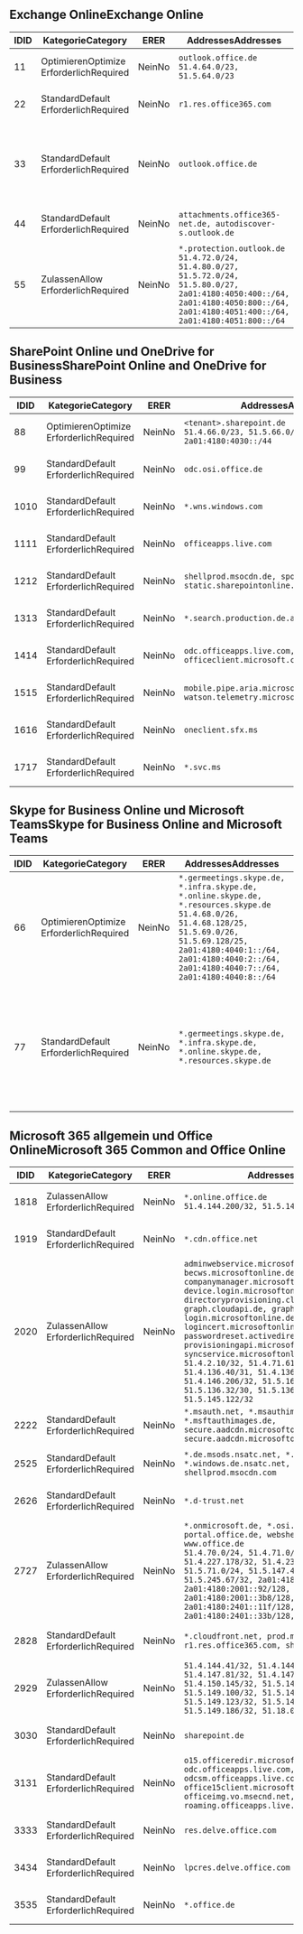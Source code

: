 <!--THIS FILE IS AUTOMATICALLY GENERATED. MANUAL CHANGES WILL BE OVERWRITTEN.-->
<!--Please contact the Office 365 Endpoints team with any questions.-->
<!--Germany endpoints version 2020070800-->
<!--File generated 2020-07-08 17:01:09.7820-->

## <a name="exchange-online"></a><span data-ttu-id="47d0e-101">Exchange Online</span><span class="sxs-lookup"><span data-stu-id="47d0e-101">Exchange Online</span></span>

<span data-ttu-id="47d0e-102">ID</span><span class="sxs-lookup"><span data-stu-id="47d0e-102">ID</span></span> | <span data-ttu-id="47d0e-103">Kategorie</span><span class="sxs-lookup"><span data-stu-id="47d0e-103">Category</span></span> | <span data-ttu-id="47d0e-104">ER</span><span class="sxs-lookup"><span data-stu-id="47d0e-104">ER</span></span> | <span data-ttu-id="47d0e-105">Addresses</span><span class="sxs-lookup"><span data-stu-id="47d0e-105">Addresses</span></span> | <span data-ttu-id="47d0e-106">Ports</span><span class="sxs-lookup"><span data-stu-id="47d0e-106">Ports</span></span>
-- | -------------------- | -- | ----------------------------------------------------------------------------------------------------------------------------------------------------------------------------------------- | -------------------------------
<span data-ttu-id="47d0e-107">1</span><span class="sxs-lookup"><span data-stu-id="47d0e-107">1</span></span> | <span data-ttu-id="47d0e-108">Optimieren</span><span class="sxs-lookup"><span data-stu-id="47d0e-108">Optimize</span></span><BR><span data-ttu-id="47d0e-109">Erforderlich</span><span class="sxs-lookup"><span data-stu-id="47d0e-109">Required</span></span> | <span data-ttu-id="47d0e-110">Nein</span><span class="sxs-lookup"><span data-stu-id="47d0e-110">No</span></span> | `outlook.office.de`<BR>`51.4.64.0/23, 51.5.64.0/23` | <span data-ttu-id="47d0e-111">**TCP:** 443, 80</span><span class="sxs-lookup"><span data-stu-id="47d0e-111">**TCP:** 443, 80</span></span>
<span data-ttu-id="47d0e-112">2</span><span class="sxs-lookup"><span data-stu-id="47d0e-112">2</span></span> | <span data-ttu-id="47d0e-113">Standard</span><span class="sxs-lookup"><span data-stu-id="47d0e-113">Default</span></span><BR><span data-ttu-id="47d0e-114">Erforderlich</span><span class="sxs-lookup"><span data-stu-id="47d0e-114">Required</span></span> | <span data-ttu-id="47d0e-115">Nein</span><span class="sxs-lookup"><span data-stu-id="47d0e-115">No</span></span> | `r1.res.office365.com` | <span data-ttu-id="47d0e-116">**TCP:** 443, 80</span><span class="sxs-lookup"><span data-stu-id="47d0e-116">**TCP:** 443, 80</span></span>
<span data-ttu-id="47d0e-117">3</span><span class="sxs-lookup"><span data-stu-id="47d0e-117">3</span></span> | <span data-ttu-id="47d0e-118">Standard</span><span class="sxs-lookup"><span data-stu-id="47d0e-118">Default</span></span><BR><span data-ttu-id="47d0e-119">Erforderlich</span><span class="sxs-lookup"><span data-stu-id="47d0e-119">Required</span></span> | <span data-ttu-id="47d0e-120">Nein</span><span class="sxs-lookup"><span data-stu-id="47d0e-120">No</span></span> | `outlook.office.de` | <span data-ttu-id="47d0e-121">**TCP:** 143, 25, 587, 993, 995</span><span class="sxs-lookup"><span data-stu-id="47d0e-121">**TCP:** 143, 25, 587, 993, 995</span></span>
<span data-ttu-id="47d0e-122">4</span><span class="sxs-lookup"><span data-stu-id="47d0e-122">4</span></span> | <span data-ttu-id="47d0e-123">Standard</span><span class="sxs-lookup"><span data-stu-id="47d0e-123">Default</span></span><BR><span data-ttu-id="47d0e-124">Erforderlich</span><span class="sxs-lookup"><span data-stu-id="47d0e-124">Required</span></span> | <span data-ttu-id="47d0e-125">Nein</span><span class="sxs-lookup"><span data-stu-id="47d0e-125">No</span></span> | `attachments.office365-net.de, autodiscover-s.outlook.de` | <span data-ttu-id="47d0e-126">**TCP:** 443, 80</span><span class="sxs-lookup"><span data-stu-id="47d0e-126">**TCP:** 443, 80</span></span>
<span data-ttu-id="47d0e-127">5</span><span class="sxs-lookup"><span data-stu-id="47d0e-127">5</span></span> | <span data-ttu-id="47d0e-128">Zulassen</span><span class="sxs-lookup"><span data-stu-id="47d0e-128">Allow</span></span><BR><span data-ttu-id="47d0e-129">Erforderlich</span><span class="sxs-lookup"><span data-stu-id="47d0e-129">Required</span></span> | <span data-ttu-id="47d0e-130">Nein</span><span class="sxs-lookup"><span data-stu-id="47d0e-130">No</span></span> | `*.protection.outlook.de`<BR>`51.4.72.0/24, 51.4.80.0/27, 51.5.72.0/24, 51.5.80.0/27, 2a01:4180:4050:400::/64, 2a01:4180:4050:800::/64, 2a01:4180:4051:400::/64, 2a01:4180:4051:800::/64` | <span data-ttu-id="47d0e-131">**TCP:** 25, 443</span><span class="sxs-lookup"><span data-stu-id="47d0e-131">**TCP:** 25, 443</span></span>

## <a name="sharepoint-online-and-onedrive-for-business"></a><span data-ttu-id="47d0e-132">SharePoint Online und OneDrive for Business</span><span class="sxs-lookup"><span data-stu-id="47d0e-132">SharePoint Online and OneDrive for Business</span></span>

<span data-ttu-id="47d0e-133">ID</span><span class="sxs-lookup"><span data-stu-id="47d0e-133">ID</span></span> | <span data-ttu-id="47d0e-134">Kategorie</span><span class="sxs-lookup"><span data-stu-id="47d0e-134">Category</span></span> | <span data-ttu-id="47d0e-135">ER</span><span class="sxs-lookup"><span data-stu-id="47d0e-135">ER</span></span> | <span data-ttu-id="47d0e-136">Addresses</span><span class="sxs-lookup"><span data-stu-id="47d0e-136">Addresses</span></span> | <span data-ttu-id="47d0e-137">Ports</span><span class="sxs-lookup"><span data-stu-id="47d0e-137">Ports</span></span>
-- | -------------------- | -- | ------------------------------------------------------------------------------ | ----------------
<span data-ttu-id="47d0e-138">8</span><span class="sxs-lookup"><span data-stu-id="47d0e-138">8</span></span> | <span data-ttu-id="47d0e-139">Optimieren</span><span class="sxs-lookup"><span data-stu-id="47d0e-139">Optimize</span></span><BR><span data-ttu-id="47d0e-140">Erforderlich</span><span class="sxs-lookup"><span data-stu-id="47d0e-140">Required</span></span> | <span data-ttu-id="47d0e-141">Nein</span><span class="sxs-lookup"><span data-stu-id="47d0e-141">No</span></span> | `<tenant>.sharepoint.de`<BR>`51.4.66.0/23, 51.5.66.0/23, 2a01:4180:4030::/44` | <span data-ttu-id="47d0e-142">**TCP:** 443, 80</span><span class="sxs-lookup"><span data-stu-id="47d0e-142">**TCP:** 443, 80</span></span>
<span data-ttu-id="47d0e-143">9</span><span class="sxs-lookup"><span data-stu-id="47d0e-143">9</span></span> | <span data-ttu-id="47d0e-144">Standard</span><span class="sxs-lookup"><span data-stu-id="47d0e-144">Default</span></span><BR><span data-ttu-id="47d0e-145">Erforderlich</span><span class="sxs-lookup"><span data-stu-id="47d0e-145">Required</span></span> | <span data-ttu-id="47d0e-146">Nein</span><span class="sxs-lookup"><span data-stu-id="47d0e-146">No</span></span> | `odc.osi.office.de` | <span data-ttu-id="47d0e-147">**TCP:** 443, 80</span><span class="sxs-lookup"><span data-stu-id="47d0e-147">**TCP:** 443, 80</span></span>
<span data-ttu-id="47d0e-148">10</span><span class="sxs-lookup"><span data-stu-id="47d0e-148">10</span></span> | <span data-ttu-id="47d0e-149">Standard</span><span class="sxs-lookup"><span data-stu-id="47d0e-149">Default</span></span><BR><span data-ttu-id="47d0e-150">Erforderlich</span><span class="sxs-lookup"><span data-stu-id="47d0e-150">Required</span></span> | <span data-ttu-id="47d0e-151">Nein</span><span class="sxs-lookup"><span data-stu-id="47d0e-151">No</span></span> | `*.wns.windows.com` | <span data-ttu-id="47d0e-152">**TCP:** 443, 80</span><span class="sxs-lookup"><span data-stu-id="47d0e-152">**TCP:** 443, 80</span></span>
<span data-ttu-id="47d0e-153">11</span><span class="sxs-lookup"><span data-stu-id="47d0e-153">11</span></span> | <span data-ttu-id="47d0e-154">Standard</span><span class="sxs-lookup"><span data-stu-id="47d0e-154">Default</span></span><BR><span data-ttu-id="47d0e-155">Erforderlich</span><span class="sxs-lookup"><span data-stu-id="47d0e-155">Required</span></span> | <span data-ttu-id="47d0e-156">Nein</span><span class="sxs-lookup"><span data-stu-id="47d0e-156">No</span></span> | `officeapps.live.com` | <span data-ttu-id="47d0e-157">**TCP:** 443, 80</span><span class="sxs-lookup"><span data-stu-id="47d0e-157">**TCP:** 443, 80</span></span>
<span data-ttu-id="47d0e-158">12</span><span class="sxs-lookup"><span data-stu-id="47d0e-158">12</span></span> | <span data-ttu-id="47d0e-159">Standard</span><span class="sxs-lookup"><span data-stu-id="47d0e-159">Default</span></span><BR><span data-ttu-id="47d0e-160">Erforderlich</span><span class="sxs-lookup"><span data-stu-id="47d0e-160">Required</span></span> | <span data-ttu-id="47d0e-161">Nein</span><span class="sxs-lookup"><span data-stu-id="47d0e-161">No</span></span> | `shellprod.msocdn.de, spoprod-a.akamaihd.net, static.sharepointonline.com` | <span data-ttu-id="47d0e-162">**TCP:** 443, 80</span><span class="sxs-lookup"><span data-stu-id="47d0e-162">**TCP:** 443, 80</span></span>
<span data-ttu-id="47d0e-163">13</span><span class="sxs-lookup"><span data-stu-id="47d0e-163">13</span></span> | <span data-ttu-id="47d0e-164">Standard</span><span class="sxs-lookup"><span data-stu-id="47d0e-164">Default</span></span><BR><span data-ttu-id="47d0e-165">Erforderlich</span><span class="sxs-lookup"><span data-stu-id="47d0e-165">Required</span></span> | <span data-ttu-id="47d0e-166">Nein</span><span class="sxs-lookup"><span data-stu-id="47d0e-166">No</span></span> | `*.search.production.de.azuretrafficmanager.de` | <span data-ttu-id="47d0e-167">**TCP:** 443</span><span class="sxs-lookup"><span data-stu-id="47d0e-167">**TCP:** 443</span></span>
<span data-ttu-id="47d0e-168">14</span><span class="sxs-lookup"><span data-stu-id="47d0e-168">14</span></span> | <span data-ttu-id="47d0e-169">Standard</span><span class="sxs-lookup"><span data-stu-id="47d0e-169">Default</span></span><BR><span data-ttu-id="47d0e-170">Erforderlich</span><span class="sxs-lookup"><span data-stu-id="47d0e-170">Required</span></span> | <span data-ttu-id="47d0e-171">Nein</span><span class="sxs-lookup"><span data-stu-id="47d0e-171">No</span></span> | `odc.officeapps.live.com, officeclient.microsoft.com` | <span data-ttu-id="47d0e-172">**TCP:** 443, 80</span><span class="sxs-lookup"><span data-stu-id="47d0e-172">**TCP:** 443, 80</span></span>
<span data-ttu-id="47d0e-173">15</span><span class="sxs-lookup"><span data-stu-id="47d0e-173">15</span></span> | <span data-ttu-id="47d0e-174">Standard</span><span class="sxs-lookup"><span data-stu-id="47d0e-174">Default</span></span><BR><span data-ttu-id="47d0e-175">Erforderlich</span><span class="sxs-lookup"><span data-stu-id="47d0e-175">Required</span></span> | <span data-ttu-id="47d0e-176">Nein</span><span class="sxs-lookup"><span data-stu-id="47d0e-176">No</span></span> | `mobile.pipe.aria.microsoft.com, ssw.live.com, watson.telemetry.microsoft.com` | <span data-ttu-id="47d0e-177">**TCP:** 443, 80</span><span class="sxs-lookup"><span data-stu-id="47d0e-177">**TCP:** 443, 80</span></span>
<span data-ttu-id="47d0e-178">16</span><span class="sxs-lookup"><span data-stu-id="47d0e-178">16</span></span> | <span data-ttu-id="47d0e-179">Standard</span><span class="sxs-lookup"><span data-stu-id="47d0e-179">Default</span></span><BR><span data-ttu-id="47d0e-180">Erforderlich</span><span class="sxs-lookup"><span data-stu-id="47d0e-180">Required</span></span> | <span data-ttu-id="47d0e-181">Nein</span><span class="sxs-lookup"><span data-stu-id="47d0e-181">No</span></span> | `oneclient.sfx.ms` | <span data-ttu-id="47d0e-182">**TCP:** 443, 80</span><span class="sxs-lookup"><span data-stu-id="47d0e-182">**TCP:** 443, 80</span></span>
<span data-ttu-id="47d0e-183">17</span><span class="sxs-lookup"><span data-stu-id="47d0e-183">17</span></span> | <span data-ttu-id="47d0e-184">Standard</span><span class="sxs-lookup"><span data-stu-id="47d0e-184">Default</span></span><BR><span data-ttu-id="47d0e-185">Erforderlich</span><span class="sxs-lookup"><span data-stu-id="47d0e-185">Required</span></span> | <span data-ttu-id="47d0e-186">Nein</span><span class="sxs-lookup"><span data-stu-id="47d0e-186">No</span></span> | `*.svc.ms` | <span data-ttu-id="47d0e-187">**TCP:** 443, 80</span><span class="sxs-lookup"><span data-stu-id="47d0e-187">**TCP:** 443, 80</span></span>

## <a name="skype-for-business-online-and-microsoft-teams"></a><span data-ttu-id="47d0e-188">Skype for Business Online und Microsoft Teams</span><span class="sxs-lookup"><span data-stu-id="47d0e-188">Skype for Business Online and Microsoft Teams</span></span>

<span data-ttu-id="47d0e-189">ID</span><span class="sxs-lookup"><span data-stu-id="47d0e-189">ID</span></span> | <span data-ttu-id="47d0e-190">Kategorie</span><span class="sxs-lookup"><span data-stu-id="47d0e-190">Category</span></span> | <span data-ttu-id="47d0e-191">ER</span><span class="sxs-lookup"><span data-stu-id="47d0e-191">ER</span></span> | <span data-ttu-id="47d0e-192">Addresses</span><span class="sxs-lookup"><span data-stu-id="47d0e-192">Addresses</span></span> | <span data-ttu-id="47d0e-193">Ports</span><span class="sxs-lookup"><span data-stu-id="47d0e-193">Ports</span></span>
-- | -------------------- | -- | ----------------------------------------------------------------------------------------------------------------------------------------------------------------------------------------------------------------------------------------------- | --------------------------------------------------
<span data-ttu-id="47d0e-194">6</span><span class="sxs-lookup"><span data-stu-id="47d0e-194">6</span></span> | <span data-ttu-id="47d0e-195">Optimieren</span><span class="sxs-lookup"><span data-stu-id="47d0e-195">Optimize</span></span><BR><span data-ttu-id="47d0e-196">Erforderlich</span><span class="sxs-lookup"><span data-stu-id="47d0e-196">Required</span></span> | <span data-ttu-id="47d0e-197">Nein</span><span class="sxs-lookup"><span data-stu-id="47d0e-197">No</span></span> | `*.germeetings.skype.de, *.infra.skype.de, *.online.skype.de, *.resources.skype.de`<BR>`51.4.68.0/26, 51.4.68.128/25, 51.5.69.0/26, 51.5.69.128/25, 2a01:4180:4040:1::/64, 2a01:4180:4040:2::/64, 2a01:4180:4040:7::/64, 2a01:4180:4040:8::/64` | <span data-ttu-id="47d0e-198">**TCP:** 443, 80</span><span class="sxs-lookup"><span data-stu-id="47d0e-198">**TCP:** 443, 80</span></span><BR><span data-ttu-id="47d0e-199">**UDP:** 3478</span><span class="sxs-lookup"><span data-stu-id="47d0e-199">**UDP:** 3478</span></span>
<span data-ttu-id="47d0e-200">7</span><span class="sxs-lookup"><span data-stu-id="47d0e-200">7</span></span> | <span data-ttu-id="47d0e-201">Standard</span><span class="sxs-lookup"><span data-stu-id="47d0e-201">Default</span></span><BR><span data-ttu-id="47d0e-202">Erforderlich</span><span class="sxs-lookup"><span data-stu-id="47d0e-202">Required</span></span> | <span data-ttu-id="47d0e-203">Nein</span><span class="sxs-lookup"><span data-stu-id="47d0e-203">No</span></span> | `*.germeetings.skype.de, *.infra.skype.de, *.online.skype.de, *.resources.skype.de` | <span data-ttu-id="47d0e-204">**TCP:** 5061, 50000-59999</span><span class="sxs-lookup"><span data-stu-id="47d0e-204">**TCP:** 5061, 50000-59999</span></span><BR><span data-ttu-id="47d0e-205">**UDP:** 50000-59999</span><span class="sxs-lookup"><span data-stu-id="47d0e-205">**UDP:** 50000-59999</span></span>

## <a name="microsoft-365-common-and-office-online"></a><span data-ttu-id="47d0e-206">Microsoft 365 allgemein und Office Online</span><span class="sxs-lookup"><span data-stu-id="47d0e-206">Microsoft 365 Common and Office Online</span></span>

<span data-ttu-id="47d0e-207">ID</span><span class="sxs-lookup"><span data-stu-id="47d0e-207">ID</span></span> | <span data-ttu-id="47d0e-208">Kategorie</span><span class="sxs-lookup"><span data-stu-id="47d0e-208">Category</span></span> | <span data-ttu-id="47d0e-209">ER</span><span class="sxs-lookup"><span data-stu-id="47d0e-209">ER</span></span> | <span data-ttu-id="47d0e-210">Addresses</span><span class="sxs-lookup"><span data-stu-id="47d0e-210">Addresses</span></span> | <span data-ttu-id="47d0e-211">Ports</span><span class="sxs-lookup"><span data-stu-id="47d0e-211">Ports</span></span>
-- | ------------------- | -- | -------------------------------------------------------------------------------------------------------------------------------------------------------------------------------------------------------------------------------------------------------------------------------------------------------------------------------------------------------------------------------------------------------------------------------------------------------------------------------------------------------------------------------------------------------------------------------------------------------------------------- | ----------------
<span data-ttu-id="47d0e-212">18</span><span class="sxs-lookup"><span data-stu-id="47d0e-212">18</span></span> | <span data-ttu-id="47d0e-213">Zulassen</span><span class="sxs-lookup"><span data-stu-id="47d0e-213">Allow</span></span><BR><span data-ttu-id="47d0e-214">Erforderlich</span><span class="sxs-lookup"><span data-stu-id="47d0e-214">Required</span></span> | <span data-ttu-id="47d0e-215">Nein</span><span class="sxs-lookup"><span data-stu-id="47d0e-215">No</span></span> | `*.online.office.de`<BR>`51.4.144.200/32, 51.5.149.3/32, 51.18.16.0/23` | <span data-ttu-id="47d0e-216">**TCP:** 443</span><span class="sxs-lookup"><span data-stu-id="47d0e-216">**TCP:** 443</span></span>
<span data-ttu-id="47d0e-217">19</span><span class="sxs-lookup"><span data-stu-id="47d0e-217">19</span></span> | <span data-ttu-id="47d0e-218">Standard</span><span class="sxs-lookup"><span data-stu-id="47d0e-218">Default</span></span><BR><span data-ttu-id="47d0e-219">Erforderlich</span><span class="sxs-lookup"><span data-stu-id="47d0e-219">Required</span></span> | <span data-ttu-id="47d0e-220">Nein</span><span class="sxs-lookup"><span data-stu-id="47d0e-220">No</span></span> | `*.cdn.office.net` | <span data-ttu-id="47d0e-221">**TCP:** 443</span><span class="sxs-lookup"><span data-stu-id="47d0e-221">**TCP:** 443</span></span>
<span data-ttu-id="47d0e-222">20</span><span class="sxs-lookup"><span data-stu-id="47d0e-222">20</span></span> | <span data-ttu-id="47d0e-223">Zulassen</span><span class="sxs-lookup"><span data-stu-id="47d0e-223">Allow</span></span><BR><span data-ttu-id="47d0e-224">Erforderlich</span><span class="sxs-lookup"><span data-stu-id="47d0e-224">Required</span></span> | <span data-ttu-id="47d0e-225">Nein</span><span class="sxs-lookup"><span data-stu-id="47d0e-225">No</span></span> | `adminwebservice.microsoftonline.de, becws.microsoftonline.de, companymanager.microsoftonline.de, device.login.microsoftonline.de, directoryprovisioning.cloudapi.de, graph.cloudapi.de, graph.microsoft.de, login.microsoftonline.de, logincert.microsoftonline.de, pas.cloudapi.de, passwordreset.activedirectory.microsoftazure.de, provisioningapi.microsoftonline.de, syncservice.microsoftonline.de`<BR>`51.4.2.10/32, 51.4.71.61/32, 51.4.136.38/31, 51.4.136.40/31, 51.4.136.42/32, 51.4.146.38/32, 51.4.146.206/32, 51.5.16.7/32, 51.5.71.22/32, 51.5.136.32/30, 51.5.136.36/32, 51.5.145.29/32, 51.5.145.122/32` | <span data-ttu-id="47d0e-226">**TCP:** 443, 80</span><span class="sxs-lookup"><span data-stu-id="47d0e-226">**TCP:** 443, 80</span></span>
<span data-ttu-id="47d0e-227">22</span><span class="sxs-lookup"><span data-stu-id="47d0e-227">22</span></span> | <span data-ttu-id="47d0e-228">Standard</span><span class="sxs-lookup"><span data-stu-id="47d0e-228">Default</span></span><BR><span data-ttu-id="47d0e-229">Erforderlich</span><span class="sxs-lookup"><span data-stu-id="47d0e-229">Required</span></span> | <span data-ttu-id="47d0e-230">Nein</span><span class="sxs-lookup"><span data-stu-id="47d0e-230">No</span></span> | `*.msauth.net, *.msauthimages.de, *.msftauth.net, *.msftauthimages.de, secure.aadcdn.microsoftonline-p.com, secure.aadcdn.microsoftonline-p.de` | <span data-ttu-id="47d0e-231">**TCP:** 443, 80</span><span class="sxs-lookup"><span data-stu-id="47d0e-231">**TCP:** 443, 80</span></span>
<span data-ttu-id="47d0e-232">25</span><span class="sxs-lookup"><span data-stu-id="47d0e-232">25</span></span> | <span data-ttu-id="47d0e-233">Standard</span><span class="sxs-lookup"><span data-stu-id="47d0e-233">Default</span></span><BR><span data-ttu-id="47d0e-234">Erforderlich</span><span class="sxs-lookup"><span data-stu-id="47d0e-234">Required</span></span> | <span data-ttu-id="47d0e-235">Nein</span><span class="sxs-lookup"><span data-stu-id="47d0e-235">No</span></span> | `*.de.msods.nsatc.net, *.office.de.akadns.net, *.windows.de.nsatc.net, officehome.msocdn.de, shellprod.msocdn.com` | <span data-ttu-id="47d0e-236">**TCP:** 443, 80</span><span class="sxs-lookup"><span data-stu-id="47d0e-236">**TCP:** 443, 80</span></span>
<span data-ttu-id="47d0e-237">26</span><span class="sxs-lookup"><span data-stu-id="47d0e-237">26</span></span> | <span data-ttu-id="47d0e-238">Standard</span><span class="sxs-lookup"><span data-stu-id="47d0e-238">Default</span></span><BR><span data-ttu-id="47d0e-239">Erforderlich</span><span class="sxs-lookup"><span data-stu-id="47d0e-239">Required</span></span> | <span data-ttu-id="47d0e-240">Nein</span><span class="sxs-lookup"><span data-stu-id="47d0e-240">No</span></span> | `*.d-trust.net` | <span data-ttu-id="47d0e-241">**TCP:** 443, 80</span><span class="sxs-lookup"><span data-stu-id="47d0e-241">**TCP:** 443, 80</span></span>
<span data-ttu-id="47d0e-242">27</span><span class="sxs-lookup"><span data-stu-id="47d0e-242">27</span></span> | <span data-ttu-id="47d0e-243">Zulassen</span><span class="sxs-lookup"><span data-stu-id="47d0e-243">Allow</span></span><BR><span data-ttu-id="47d0e-244">Erforderlich</span><span class="sxs-lookup"><span data-stu-id="47d0e-244">Required</span></span> | <span data-ttu-id="47d0e-245">Nein</span><span class="sxs-lookup"><span data-stu-id="47d0e-245">No</span></span> | `*.onmicrosoft.de, *.osi.office.de, office.de, portal.office.de, webshell.suite.office.de, www.office.de`<BR>`51.4.70.0/24, 51.4.71.0/24, 51.4.226.115/32, 51.4.227.178/32, 51.4.230.178/32, 51.5.70.0/24, 51.5.71.0/24, 51.5.147.48/32, 51.5.242.163/32, 51.5.245.67/32, 2a01:4180:2001::2/128, 2a01:4180:2001::92/128, 2a01:4180:2001::234/128, 2a01:4180:2001::3b8/128, 2a01:4180:2401::5/128, 2a01:4180:2401::11f/128, 2a01:4180:2401::33b/128, 2a01:4180:2401::55b/128` | <span data-ttu-id="47d0e-246">**TCP:** 443, 80</span><span class="sxs-lookup"><span data-stu-id="47d0e-246">**TCP:** 443, 80</span></span>
<span data-ttu-id="47d0e-247">28</span><span class="sxs-lookup"><span data-stu-id="47d0e-247">28</span></span> | <span data-ttu-id="47d0e-248">Standard</span><span class="sxs-lookup"><span data-stu-id="47d0e-248">Default</span></span><BR><span data-ttu-id="47d0e-249">Erforderlich</span><span class="sxs-lookup"><span data-stu-id="47d0e-249">Required</span></span> | <span data-ttu-id="47d0e-250">Nein</span><span class="sxs-lookup"><span data-stu-id="47d0e-250">No</span></span> | `*.cloudfront.net, prod.msocdn.de, r1.res.office365.com, shellprod.msocdn.de` | <span data-ttu-id="47d0e-251">**TCP:** 443, 80</span><span class="sxs-lookup"><span data-stu-id="47d0e-251">**TCP:** 443, 80</span></span>
<span data-ttu-id="47d0e-252">29</span><span class="sxs-lookup"><span data-stu-id="47d0e-252">29</span></span> | <span data-ttu-id="47d0e-253">Zulassen</span><span class="sxs-lookup"><span data-stu-id="47d0e-253">Allow</span></span><BR><span data-ttu-id="47d0e-254">Erforderlich</span><span class="sxs-lookup"><span data-stu-id="47d0e-254">Required</span></span> | <span data-ttu-id="47d0e-255">Nein</span><span class="sxs-lookup"><span data-stu-id="47d0e-255">No</span></span> | `51.4.144.41/32, 51.4.144.174/32, 51.4.145.38/32, 51.4.147.81/32, 51.4.147.233/32, 51.4.148.12/32, 51.4.150.145/32, 51.5.147.242/32, 51.5.149.100/32, 51.5.149.119/32, 51.5.149.123/32, 51.5.149.180/32, 51.5.149.186/32, 51.18.0.0/21` | <span data-ttu-id="47d0e-256">**TCP:** 443, 80</span><span class="sxs-lookup"><span data-stu-id="47d0e-256">**TCP:** 443, 80</span></span>
<span data-ttu-id="47d0e-257">30</span><span class="sxs-lookup"><span data-stu-id="47d0e-257">30</span></span> | <span data-ttu-id="47d0e-258">Standard</span><span class="sxs-lookup"><span data-stu-id="47d0e-258">Default</span></span><BR><span data-ttu-id="47d0e-259">Erforderlich</span><span class="sxs-lookup"><span data-stu-id="47d0e-259">Required</span></span> | <span data-ttu-id="47d0e-260">Nein</span><span class="sxs-lookup"><span data-stu-id="47d0e-260">No</span></span> | `sharepoint.de` | <span data-ttu-id="47d0e-261">**TCP:** 443, 80</span><span class="sxs-lookup"><span data-stu-id="47d0e-261">**TCP:** 443, 80</span></span>
<span data-ttu-id="47d0e-262">31</span><span class="sxs-lookup"><span data-stu-id="47d0e-262">31</span></span> | <span data-ttu-id="47d0e-263">Standard</span><span class="sxs-lookup"><span data-stu-id="47d0e-263">Default</span></span><BR><span data-ttu-id="47d0e-264">Erforderlich</span><span class="sxs-lookup"><span data-stu-id="47d0e-264">Required</span></span> | <span data-ttu-id="47d0e-265">Nein</span><span class="sxs-lookup"><span data-stu-id="47d0e-265">No</span></span> | `o15.officeredir.microsoft.com, odc.officeapps.live.com, odcsm.officeapps.live.com, office.microsoft.com, office15client.microsoft.com, officeimg.vo.msecnd.net, roaming.officeapps.live.com` | <span data-ttu-id="47d0e-266">**TCP:** 443, 80</span><span class="sxs-lookup"><span data-stu-id="47d0e-266">**TCP:** 443, 80</span></span>
<span data-ttu-id="47d0e-267">33</span><span class="sxs-lookup"><span data-stu-id="47d0e-267">33</span></span> | <span data-ttu-id="47d0e-268">Standard</span><span class="sxs-lookup"><span data-stu-id="47d0e-268">Default</span></span><BR><span data-ttu-id="47d0e-269">Erforderlich</span><span class="sxs-lookup"><span data-stu-id="47d0e-269">Required</span></span> | <span data-ttu-id="47d0e-270">Nein</span><span class="sxs-lookup"><span data-stu-id="47d0e-270">No</span></span> | `res.delve.office.com` | <span data-ttu-id="47d0e-271">**TCP:** 443</span><span class="sxs-lookup"><span data-stu-id="47d0e-271">**TCP:** 443</span></span>
<span data-ttu-id="47d0e-272">34</span><span class="sxs-lookup"><span data-stu-id="47d0e-272">34</span></span> | <span data-ttu-id="47d0e-273">Standard</span><span class="sxs-lookup"><span data-stu-id="47d0e-273">Default</span></span><BR><span data-ttu-id="47d0e-274">Erforderlich</span><span class="sxs-lookup"><span data-stu-id="47d0e-274">Required</span></span> | <span data-ttu-id="47d0e-275">Nein</span><span class="sxs-lookup"><span data-stu-id="47d0e-275">No</span></span> | `lpcres.delve.office.com` | <span data-ttu-id="47d0e-276">**TCP:** 443</span><span class="sxs-lookup"><span data-stu-id="47d0e-276">**TCP:** 443</span></span>
<span data-ttu-id="47d0e-277">35</span><span class="sxs-lookup"><span data-stu-id="47d0e-277">35</span></span> | <span data-ttu-id="47d0e-278">Standard</span><span class="sxs-lookup"><span data-stu-id="47d0e-278">Default</span></span><BR><span data-ttu-id="47d0e-279">Erforderlich</span><span class="sxs-lookup"><span data-stu-id="47d0e-279">Required</span></span> | <span data-ttu-id="47d0e-280">Nein</span><span class="sxs-lookup"><span data-stu-id="47d0e-280">No</span></span> | `*.office.de` | <span data-ttu-id="47d0e-281">**TCP:** 443, 80</span><span class="sxs-lookup"><span data-stu-id="47d0e-281">**TCP:** 443, 80</span></span>
